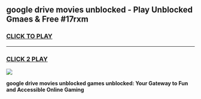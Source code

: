 
## google drive movies unblocked - Play Unblocked Gmaes & Free #17rxm
<h3>
<a href="https://news.freeplayer.one?title=google_drive_movies_unblocked&ref=24F">CLICK TO PLAY</a></h3>
<hr>

<h3>
<a href="https://news.freeplayer.one?title=google_drive_movies_unblocked&ref=24F">CLICK 2 PLAY</a>
  
</h3>

<a href="https://news.freeplayer.one?title=google_drive_movies_unblocked&ref=24F/"><img src="https://clearcache.store/games.png"></a>


**google drive movies unblocked games unblocked: Your Gateway to Fun and Accessible Online Gaming**
